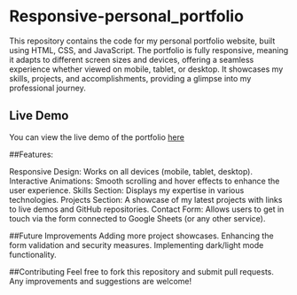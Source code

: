 # Responsive-personal_portfolio

This repository contains the code for my personal portfolio website, built using HTML, CSS, and JavaScript. The portfolio is fully responsive, meaning it adapts to different screen sizes and devices, offering a seamless experience whether viewed on mobile, tablet, or desktop. It showcases my skills, projects, and accomplishments, providing a glimpse into my professional journey.

## Live Demo

You can view the live demo of the portfolio [here](https://darshan02parmar.github.io/Personal-portfolio-/)


##Features:

Responsive Design: Works on all devices (mobile, tablet, desktop).
Interactive Animations: Smooth scrolling and hover effects to enhance the user experience.
Skills Section: Displays my expertise in various technologies.
Projects Section: A showcase of my latest projects with links to live demos and GitHub repositories.
Contact Form: Allows users to get in touch via the form connected to Google Sheets (or any other service).

##Future Improvements
Adding more project showcases.
Enhancing the form validation and security measures.
Implementing dark/light mode functionality.

##Contributing
Feel free to fork this repository and submit pull requests. Any improvements and suggestions are welcome!
